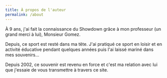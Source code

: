 ```yaml
---
title: À propos de l'auteur
permalink: /about
---
```


À 9 ans, j'ai fait la connaissance du Showdown grâce à mon professeur (un
grand merci à lui), Monsieur Gomez.

Depuis, ce sport est resté dans ma tête. J'ai pratiqué ce sport en loisir
et en activité éducative pendant quelques années puis l'ai laissé mariné
dans mes souvenirs...

Depuis 2002, ce souvenir est revenu en force et c'est ma relation avec lui
que j'essaie de vous transmettre à travers ce site.
